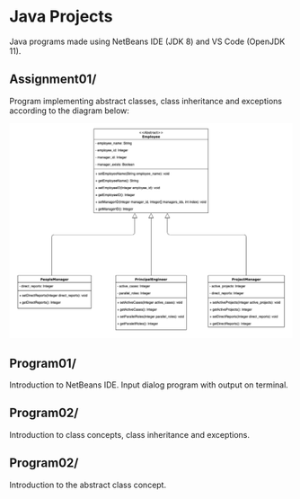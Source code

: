 # Java Projects
 Java programs made using NetBeans IDE (JDK 8) and VS Code (OpenJDK 11).

## Assignment01/
Program implementing abstract classes, class inheritance and exceptions according to the diagram below:

![alt text](https://raw.githubusercontent.com/gabrielkunz/java-projects/main/Assignment01/assignment01_class_diagram.png)

## Program01/
Introduction to NetBeans IDE. Input dialog program with output on terminal.

## Program02/
Introduction to class concepts, class inheritance and exceptions.

## Program02/
Introduction to the abstract class concept.
